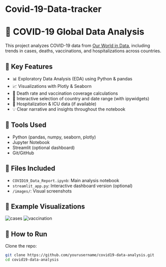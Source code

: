 # Covid-19-Data-tracker

# 🦠 COVID-19 Global Data Analysis

This project analyzes COVID-19 data from [Our World in Data](https://ourworldindata.org/coronavirus), including trends in cases, deaths, vaccinations, and hospitalizations across countries.

## 📌 Key Features
- 📊 Exploratory Data Analysis (EDA) using Python & pandas
- 📈 Visualizations with Plotly & Seaborn
- 🧮 Death rate and vaccination coverage calculations
- 📆 Interactive selection of country and date range (with ipywidgets)
- 🏥 Hospitalization & ICU data (if available)
- 💡 Clear narrative and insights throughout the notebook

## 🔧 Tools Used
- Python (pandas, numpy, seaborn, plotly)
- Jupyter Notebook
- Streamlit (optional dashboard)
- Git/GitHub

## 📁 Files Included
- `COVID19_Data_Report.ipynb`: Main analysis notebook
- `streamlit_app.py`: Interactive dashboard version (optional)
- `/images/`: Visual screenshots

## 📸 Example Visualizations

![cases](images/total_cases_plot.png)
![vaccination](images/vaccination_rate_plot.png)

## 🚀 How to Run

Clone the repo:

```bash
git clone https://github.com/yourusername/covid19-data-analysis.git
cd covid19-data-analysis
